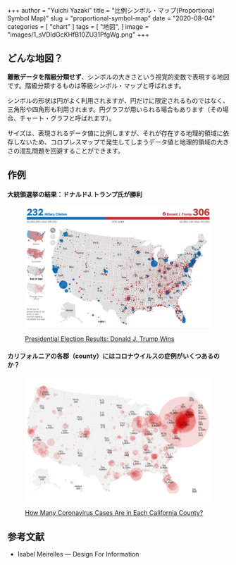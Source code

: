 +++
author = "Yuichi Yazaki"
title = "比例シンボル・マップ(Proportional Symbol Map)"
slug = "proportional-symbol-map"
date = "2020-08-04"
categories = [
    "chart"
]
tags = [
    "地図",
]
image = "images/1_sVDldGcKHfB10ZU31PfgWg.png"
+++

## どんな地図？

**離散データを階級分類せず**、シンボルの大きさという視覚的変数で表現する地図です。階級分類するものは等級シンボル・マップと呼ばれます。

シンボルの形状は円がよく利用されますが、円だけに限定されるものではなく、三角形や四角形も利用されます。円グラフが用いられる場合もあります（その場合、チャート・グラフと呼ばれます）。

サイズは、表現されるデータ値に比例しますが、それが存在する地理的領域に依存しないため、コロプレスマップで発生してしまうデータ値と地理的領域の大きさの混乱問題を回避することができます。

## 作例

#### 大統領選挙の結果：ドナルドJ.トランプ氏が勝利

<figure>

![](images/1_sVDldGcKHfB10ZU31PfgWg.png)

<figcaption>

[Presidential Election Results: Donald J. Trump Wins](https://www.nytimes.com/elections/results/president)

</figcaption>

</figure>

#### カリフォルニアの各郡（county）にはコロナウイルスの症例がいくつあるのか？

<figure>

![](images/coronavirus-us-cases-map-promo-1583277425489-superJumbo-v188.png)

<figcaption>

[How Many Coronavirus Cases Are in Each California County?](https://www.nytimes.com/2020/04/04/us/coronavirus-cases-california-county.html)

</figcaption>

</figure>

## 参考文献

- Isabel Meirelles — Design For Information
